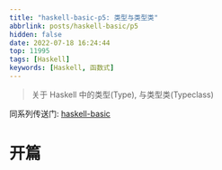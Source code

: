 ```yaml
---
title: "haskell-basic-p5: 类型与类型类"
abbrlink: posts/haskell-basic/p5
hidden: false
date: 2022-07-18 16:24:44
top: 11995
tags: [Haskell]
keywords: [Haskell, 函数式]
---
```

> 关于 Haskell 中的类型(Type), 与类型类(Typeclass)  
<!-- more -->

同系列传送门: [haskell-basic](/categories/haskell-basic)

# 开篇